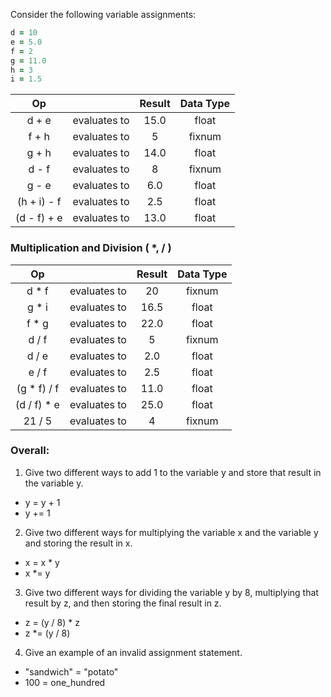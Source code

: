 Consider the following variable assignments:
```ruby
d = 10
e = 5.0
f = 2
g = 11.0
h = 3
i = 1.5
```

| Op |   | Result | Data Type |
|:---: |:---:| :---: | :---: |
| d + e | evaluates to | 15.0  | float  |
| f + h | evaluates to | 5 | fixnum |
| g + h | evaluates to | 14.0 | float |
| d - f | evaluates to | 8 | fixnum |
| g - e | evaluates to | 6.0 | float |
| (h + i) - f | evaluates to | 2.5 | float |
| (d - f) + e | evaluates to | 13.0  | float  |



### Multiplication and Division ( *, / )  

| Op |   | Result | Data Type |
|:---: |:---:| :---: | :---: |
| d * f | evaluates to | 20 | fixnum |
| g * i | evaluates to | 16.5 | float |
| f * g | evaluates to | 22.0 | float |
| d / f | evaluates to | 5 | fixnum |
| d / e | evaluates to | 2.0 | float |
| e / f | evaluates to | 2.5 | float |
| (g * f) / f | evaluates to | 11.0 | float |
| (d / f) * e | evaluates to | 25.0 | float |
| 21 / 5 | evaluates to | 4 | fixnum |

### Overall:
1.  Give two different ways to add 1 to the variable y and store that result in the variable y.
  + y = y + 1
  + y += 1
2. Give two different ways for multiplying the variable x and the variable y and storing the result in x.
  + x = x * y
  + x *= y
3. Give two different ways for dividing the variable y by 8, multiplying that result by z, and then storing the final result in z.
  + z = (y / 8) * z
  + z *= (y / 8)
4. Give an example of an invalid assignment statement.
  + "sandwich" = "potato"
  + 100 = one_hundred
